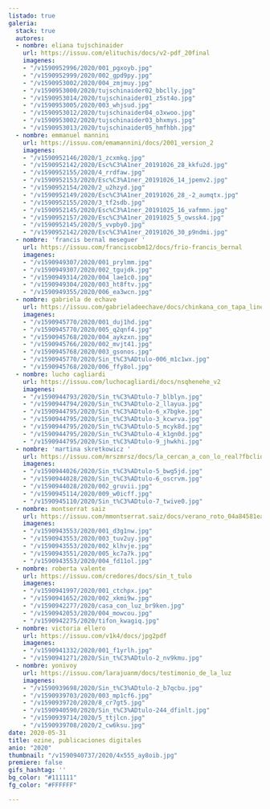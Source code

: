 ```yaml
---
listado: true
galeria:
  stack: true
  autores:
  - nombre: eliana tujschinaider
    url: https://issuu.com/elituchis/docs/v2-pdf_20final
    imagenes:
    - "/v1590952996/2020/001_pgxoyb.jpg"
    - "/v1590952999/2020/002_gpd9py.jpg"
    - "/v1590953002/2020/004_zmjmuy.jpg"
    - "/v1590953000/2020/tujschinaider02_bbclly.jpg"
    - "/v1590953014/2020/tujschinaider01_z5st4o.jpg"
    - "/v1590953005/2020/003_whjsud.jpg"
    - "/v1590953012/2020/tujschinaider04_o3xwoo.jpg"
    - "/v1590953002/2020/tujschinaider03_bhxmys.jpg"
    - "/v1590953013/2020/tujschinaider05_hmfhbh.jpg"
  - nombre: emmanuel mannini
    url: https://issuu.com/emamannini/docs/2001_version_2
    imagenes:
    - "/v1590952146/2020/1_zcxmkq.jpg"
    - "/v1590952142/2020/Esc%C3%A1ner_20191026_28_kkfu2d.jpg"
    - "/v1590952155/2020/4_rrdfaw.jpg"
    - "/v1590952153/2020/Esc%C3%A1ner_20191026_14_jpemv2.jpg"
    - "/v1590952154/2020/2_u2hzyd.jpg"
    - "/v1590952149/2020/Esc%C3%A1ner_20191026_28_-2_aumqtx.jpg"
    - "/v1590952155/2020/3_tf2sdb.jpg"
    - "/v1590952145/2020/Esc%C3%A1ner_20191025_16_vafmmn.jpg"
    - "/v1590952157/2020/Esc%C3%A1ner_20191025_5_owssk4.jpg"
    - "/v1590952145/2020/5_vvpby0.jpg"
    - "/v1590952142/2020/Esc%C3%A1ner_20191026_30_p9ndmi.jpg"
  - nombre: 'francis bernal meseguer '
    url: https://issuu.com/franciscobm12/docs/frio-francis_bernal
    imagenes:
    - "/v1590949307/2020/001_prylmm.jpg"
    - "/v1590949307/2020/002_tgujdk.jpg"
    - "/v1590949314/2020/004_lae1c0.jpg"
    - "/v1590949304/2020/003_ht8ftv.jpg"
    - "/v1590949355/2020/006_ea3wcn.jpg"
  - nombre: gabriela de echave
    url: https://issuu.com/gabrieladeechave/docs/chinkana_con_tapa_lineal
    imagenes:
    - "/v1590945770/2020/001_duj1hd.jpg"
    - "/v1590945770/2020/005_q2qnf4.jpg"
    - "/v1590945768/2020/004_aykzxn.jpg"
    - "/v1590945766/2020/002_mvjt41.jpg"
    - "/v1590945768/2020/003_gsonos.jpg"
    - "/v1590945770/2020/Sin_t%C3%ADtulo-006_m1c1wx.jpg"
    - "/v1590945768/2020/006_ffy8ol.jpg"
  - nombre: lucho cagliardi
    url: https://issuu.com/luchocagliardi/docs/nsqhenehe_v2
    imagenes:
    - "/v1590944793/2020/Sin_t%C3%ADtulo-7_blblyn.jpg"
    - "/v1590944794/2020/Sin_t%C3%ADtulo-2_llayua.jpg"
    - "/v1590944795/2020/Sin_t%C3%ADtulo-6_x7bgke.jpg"
    - "/v1590944795/2020/Sin_t%C3%ADtulo-3_kcwrva.jpg"
    - "/v1590944795/2020/Sin_t%C3%ADtulo-5_mcyk8d.jpg"
    - "/v1590944795/2020/Sin_t%C3%ADtulo-4_k1gn0d.jpg"
    - "/v1590944795/2020/Sin_t%C3%ADtulo-9_jhwkhi.jpg"
  - nombre: 'martina skretkowicz '
    url: https://issuu.com/mrszmrsz/docs/la_cercan_a_con_lo_real?fbclid=IwAR07tA4A5MJXLjylOov7h32OJOSz9ECKTy86mh690j7Dmsw4cXLR7VJU56Q
    imagenes:
    - "/v1590944026/2020/Sin_t%C3%ADtulo-5_bwg5jd.jpg"
    - "/v1590944028/2020/Sin_t%C3%ADtulo-6_oscrvm.jpg"
    - "/v1590944028/2020/002_gruvii.jpg"
    - "/v1590945114/2020/009_w0icff.jpg"
    - "/v1590945110/2020/Sin_t%C3%ADtulo-7_twive0.jpg"
  - nombre: montserrat saiz
    url: https://issuu.com/mmontserrat.saiz/docs/verano_roto_04a84581ea1b51
    imagenes:
    - "/v1590943553/2020/001_d3g1nw.jpg"
    - "/v1590943553/2020/003_tuv2uy.jpg"
    - "/v1590943553/2020/002_klhvje.jpg"
    - "/v1590943551/2020/005_kc7a7k.jpg"
    - "/v1590943553/2020/004_fd11ol.jpg"
  - nombre: roberta valente
    url: https://issuu.com/credores/docs/sin_t_tulo
    imagenes:
    - "/v1590941997/2020/001_ctchpx.jpg"
    - "/v1590941652/2020/002_xkmi9w.jpg"
    - "/v1590942277/2020/casa_con_luz_br9ken.jpg"
    - "/v1590942053/2020/004_mowcou.jpg"
    - "/v1590942275/2020/tifon_kwagiq.jpg"
  - nombre: victoria ellero
    url: https://issuu.com/v1k4/docs/jpg2pdf
    imagenes:
    - "/v1590941332/2020/001_f1yrlh.jpg"
    - "/v1590941271/2020/Sin_t%C3%ADtulo-2_nv9kmu.jpg"
  - nombre: yonivoy
    url: https://issuu.com/larajuanm/docs/testimonio_de_la_luz
    imagenes:
    - "/v1590939698/2020/Sin_t%C3%ADtulo-2_b7qcbu.jpg"
    - "/v1590939703/2020/003_mp1cf6.jpg"
    - "/v1590939720/2020/8_cr7gt5.jpg"
    - "/v1590940590/2020/Sin_t%C3%ADtulo-244_dfinlt.jpg"
    - "/v1590939714/2020/5_ttjlcn.jpg"
    - "/v1590939708/2020/2_cw6ksu.jpg"
date: 2020-05-31
title: ezine, publicaciones digitales
anio: "2020"
thumbnail: "/v1590940737/2020/4x555_ay8oib.jpg"
premiere: false
gifs_hashtag: ''
bg_color: "#111111"
fg_color: "#FFFFFF"

---
```

